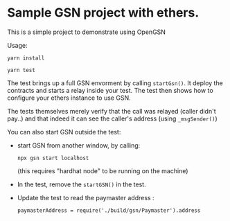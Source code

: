 # Sample GSN project with ethers.

This is a simple project to demonstrate using OpenGSN

Usage:
```
yarn install

yarn test
```

The test brings up a full GSN envorment by calling `startGsn()`. It deploy the contracts and starts a relay inside your test.
The test then shows how to configure your ethers instance to use GSN.

The tests themselves merely verify that the call was relayed (caller didn't pay..) and that indeed it can see the caller's address (using `_msgSender()`)

You can also start GSN outside the test:
- start GSN from another window, by calling: 
  ```
  npx gsn start localhost
  ```
  (this requires "hardhat node" to be running on the machine)
  
- In the test, remove the `startGSN()` in the test.
- Update the test to read the paymaster address :
  ```
  paymasterAddress = require('./build/gsn/Paymaster').address
  ```

